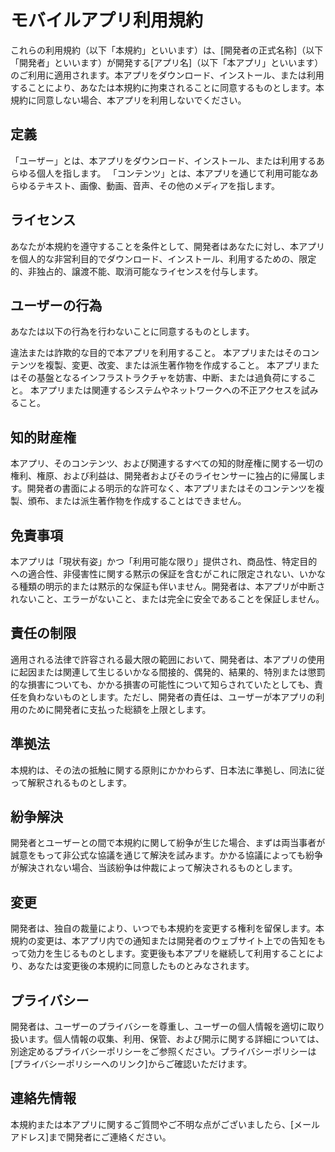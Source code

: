 # モバイルアプリ利用規約

これらの利用規約（以下「本規約」といいます）は、[開発者の正式名称]（以下「開発者」といいます）が開発する[アプリ名]（以下「本アプリ」といいます）のご利用に適用されます。本アプリをダウンロード、インストール、または利用することにより、あなたは本規約に拘束されることに同意するものとします。本規約に同意しない場合、本アプリを利用しないでください。

## 定義

「ユーザー」とは、本アプリをダウンロード、インストール、または利用するあらゆる個人を指します。
「コンテンツ」とは、本アプリを通じて利用可能なあらゆるテキスト、画像、動画、音声、その他のメディアを指します。

## ライセンス

あなたが本規約を遵守することを条件として、開発者はあなたに対し、本アプリを個人的な非営利目的でダウンロード、インストール、利用するための、限定的、非独占的、譲渡不能、取消可能なライセンスを付与します。

## ユーザーの行為

あなたは以下の行為を行わないことに同意するものとします。

違法または詐欺的な目的で本アプリを利用すること。
本アプリまたはそのコンテンツを複製、変更、改変、または派生著作物を作成すること。
本アプリまたはその基盤となるインフラストラクチャを妨害、中断、または過負荷にすること。
本アプリまたは関連するシステムやネットワークへの不正アクセスを試みること。

## 知的財産権
本アプリ、そのコンテンツ、および関連するすべての知的財産権に関する一切の権利、権原、および利益は、開発者およびそのライセンサーに独占的に帰属します。開発者の書面による明示的な許可なく、本アプリまたはそのコンテンツを複製、頒布、または派生著作物を作成することはできません。

## 免責事項
本アプリは「現状有姿」かつ「利用可能な限り」提供され、商品性、特定目的への適合性、非侵害性に関する黙示の保証を含むがこれに限定されない、いかなる種類の明示的または黙示的な保証も伴いません。開発者は、本アプリが中断されないこと、エラーがないこと、または完全に安全であることを保証しません。

## 責任の制限

適用される法律で許容される最大限の範囲において、開発者は、本アプリの使用に起因または関連して生じるいかなる間接的、偶発的、結果的、特別または懲罰的な損害についても、かかる損害の可能性について知らされていたとしても、責任を負わないものとします。ただし、開発者の責任は、ユーザーが本アプリの利用のために開発者に支払った総額を上限とします。

## 準拠法

本規約は、その法の抵触に関する原則にかかわらず、日本法に準拠し、同法に従って解釈されるものとします。

## 紛争解決

開発者とユーザーとの間で本規約に関して紛争が生じた場合、まずは両当事者が誠意をもって非公式な協議を通じて解決を試みます。かかる協議によっても紛争が解決されない場合、当該紛争は仲裁によって解決されるものとします。

## 変更

開発者は、独自の裁量により、いつでも本規約を変更する権利を留保します。本規約の変更は、本アプリ内での通知または開発者のウェブサイト上での告知をもって効力を生じるものとします。変更後も本アプリを継続して利用することにより、あなたは変更後の本規約に同意したものとみなされます。

## プライバシー
開発者は、ユーザーのプライバシーを尊重し、ユーザーの個人情報を適切に取り扱います。個人情報の収集、利用、保管、および開示に関する詳細については、別途定めるプライバシーポリシーをご参照ください。プライバシーポリシーは[プライバシーポリシーへのリンク]からご確認いただけます。

## 連絡先情報
本規約または本アプリに関するご質問やご不明な点がございましたら、[メールアドレス]まで開発者にご連絡ください。

